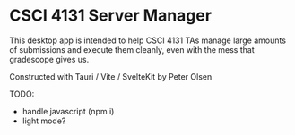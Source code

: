 # CSCI 4131 Server Manager

This desktop app is intended to help CSCI 4131 TAs manage large amounts of submissions
and execute them cleanly, even with the mess that gradescope gives us.

Constructed with Tauri / Vite / SvelteKit by Peter Olsen

TODO:
- handle javascript (npm i)
- light mode?
